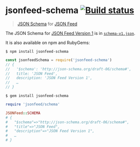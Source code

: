 # jsonfeed-schema [![Build status](https://img.shields.io/travis/sonicdoe/jsonfeed-schema/master.svg)](https://travis-ci.org/sonicdoe/jsonfeed-schema)

> [JSON Schema](http://json-schema.org) for [JSON Feed](https://jsonfeed.org)

The JSON Schema for [JSON Feed Version 1](https://jsonfeed.org/version/1) is in [`schema-v1.json`](./schema-v1.json).

It is also available on npm and RubyGems:

```
$ npm install jsonfeed-schema
```

```js
const jsonfeedSchema = require('jsonfeed-schema')
// {
//   '$schema': 'http://json-schema.org/draft-06/schema#',
//   title: 'JSON Feed',
//   description: 'JSON Feed Version 1',
//   …
// }
```

```
$ gem install jsonfeed-schema
```

```ruby
require 'jsonfeed/schema'

JSONFeed::SCHEMA
# {
#   "$schema"=>"http://json-schema.org/draft-06/schema#",
#   "title"=>"JSON Feed",
#   "description"=>"JSON Feed Version 1",
#   …
# }
```
